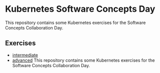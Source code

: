 # Kubernetes Software Concepts Day

This repository contains some Kubernetes exercises for the Software Concepts Collaboration Day.

## Exercises

- [intermediate](intermediate/README.md)
- [advanced](./advanced/README.md)
This repository contains some Kubernetes exercises for the Software Concepts Collaboration Day.
